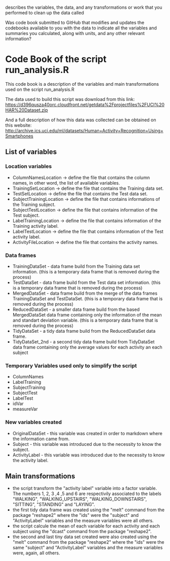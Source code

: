 describes the variables, the data, and any transformations or work that you performed to clean up the data called 

Was code book submitted to GitHub that modifies and updates the codebooks available to you with the data to indicate all the variables and summaries you calculated, along with units, and any other relevant information?


# Code Book of the script run_analysis.R
This code book is a description of the variables and main transformations used on the script run_analysis.R

The data used to build this script was download from this link:
https://d396qusza40orc.cloudfront.net/getdata%2Fprojectfiles%2FUCI%20HAR%20Dataset.zip

And a full description of how this data was collected can be obtained on this website: http://archive.ics.uci.edu/ml/datasets/Human+Activity+Recognition+Using+Smartphones

## List of variables

### Location variables

* ColumnNamesLocation -> define the file that contains the column names, in other word, the list of available variables.
* TrainingSetLocation -> define the file that contains the Training data set.
* TestSetLocation -> define the file that contains the Test data set.
* SubjectTrainingLocation -> define the file that contains informations of the Training subject.
* SubjectTestLocation -> define the file that contains information of the Test subject.
* LabelTrainingLocation -> define the file that contains information of the Training activity label.
* LabelTestLocation -> define the file that contains information of the Test activity label.
* ActivityFileLocation -> define the file that contains the activity names.

### Data frames
* TrainingDataSet - data frame build from the Training data set information. (this is a temporary data frame that is removed during the process)
* TestDataSet - data frame build from the Test data set information. (this is a temporary data frame that is removed during the process)
* MergedDataSet - data frame build from the merge of the data frames TrainingDataSet and TestDataSet. (this is a temporary data frame that is removed during the process)
* ReducedDataSet - a smaller data frame build from the based MergedDataSet data frame containing only the information of the mean and standart deviation variable. (this is a temporary data frame that is removed during the process)
* TidyDataSet - a tidy data frame build from the ReducedDataSet data frame.
* TidyDataSet_2nd - a second tidy data frame build from TidyDataSet data frame containing only the average values for each activity an each subject

### Temporary Variables used only to simplify the script
* ColumnNames
* LabelTraining
* SubjectTraining
* SubjectTest
* LabelTest
* idVar
* measureVar

### New variables created
* OriginalDataSet - this variable was created in order to markdown where the information came from.
* Subject - this variable was introduced due to the necessity to know the subject.
* ActivityLabel - this variable was introduced due to the necessity to know the activity label.

## Main transformations
* the script transform the "activity label" variable into a factor variable. The numbers 1, 2, 3 ,4 ,5 and 6 are respectivily associated to the labels "WALKING", "WALKING_UPSTAIRS", "WALKING_DOWNSTAIRS", "SITTING", "STANDING" and "LAYING".
* the first tidy data frame was created using the "melt" command from the package "reshape2" where the "ids" were the "subject" and "ActivityLabel" variables and the measure variables were all others.
* the script calcule the mean of each variable for each activity and each subject using the "dcast" command from the package "reshape2".
* the second and last tiny data set created were also created using the "melt" command from the package "reshape2" where the "ids" were the same "subject" and "ActivityLabel" variables and the measure variables were, again, all others.